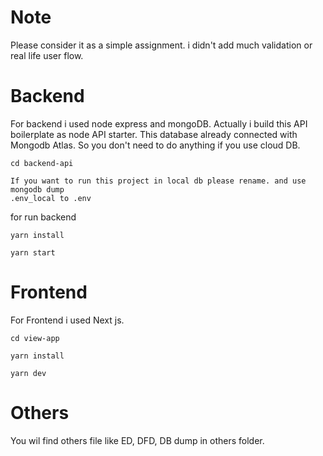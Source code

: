 # Note
Please consider it as a simple assignment. i didn't add much validation or real life user flow. 

# Backend
For backend i used node express and mongoDB. Actually i build this API boilerplate as node API starter. This database already connected with Mongodb Atlas. So you don't need to do anything if you use cloud DB.
```
cd backend-api
```
```
If you want to run this project in local db please rename. and use mongodb dump
.env_local to .env
```
for run backend
```
yarn install
```
```
yarn start
```

# Frontend
For Frontend i used Next js.
```
cd view-app
```
```
yarn install
```
```
yarn dev
```
# Others
You wil find others file like ED, DFD, DB dump in others folder.
